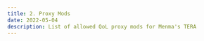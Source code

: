 ```yaml
---
title: 2. Proxy Mods
date: 2022-05-04
description: List of allowed QoL proxy mods for Menma's TERA
---
```


